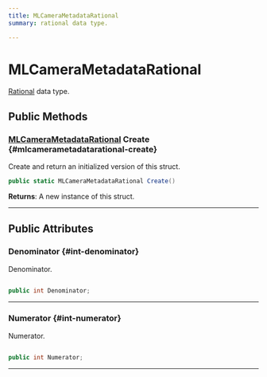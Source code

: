 ```yaml
---
title: MLCameraMetadataRational
summary: rational data type. 

---
```


# MLCameraMetadataRational




[Rational](/versioned_docs/version-03-Jan-2023/unity-api/api/UnityEngine.XR.MagicLeap/MLCamera/Metadata/UnityEngine.XR.MagicLeap.MLCamera.Metadata.Rational.md) data type.   





## Public Methods

### [MLCameraMetadataRational](/versioned_docs/version-03-Jan-2023/unity-api/api/UnityEngine.XR.MagicLeap/MLCamera/Metadata/NativeBindings/UnityEngine.XR.MagicLeap.MLCamera.Metadata.NativeBindings.MLCameraMetadataRational.md) Create {#mlcamerametadatarational-create}

Create and return an initialized version of this struct. 

```csharp
public static MLCameraMetadataRational Create()
```






**Returns**: A new instance of this struct.



-----------

## Public Attributes

### Denominator {#int-denominator}

Denominator. 

```csharp

public int Denominator;

```






-----------

### Numerator {#int-numerator}

Numerator. 

```csharp

public int Numerator;

```






-----------

